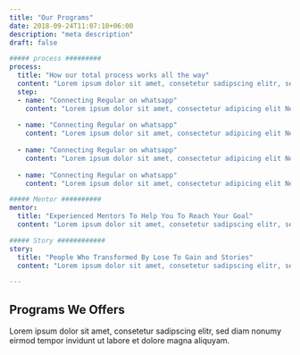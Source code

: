 ```yaml
---
title: "Our Programs"
date: 2018-09-24T11:07:10+06:00
description: "meta description"
draft: false

##### process #########
process:
  title: "How our total process works all the way"
  content: "Lorem ipsum dolor sit amet, consetetur sadipscing elitr, sed diam nonumy eirmod tempor invidunt ut labore et dolore magna aliquyam."
  step:
  - name: "Connecting Regular on whatsapp"
    content: "Lorem ipsum dolor sit amet, consectetur adipicing elit Nec et psudstw tererm"
    
  - name: "Connecting Regular on whatsapp"
    content: "Lorem ipsum dolor sit amet, consectetur adipicing elit Nec et psudstw tererm"
    
  - name: "Connecting Regular on whatsapp"
    content: "Lorem ipsum dolor sit amet, consectetur adipicing elit Nec et psudstw tererm"
    
  - name: "Connecting Regular on whatsapp"
    content: "Lorem ipsum dolor sit amet, consectetur adipicing elit Nec et psudstw tererm"

##### Mentor ##########
mentor:
  title: "Experienced Mentors To Help You To Reach Your Goal"
  content: "Lorem ipsum dolor sit amet, consetetur sadipscing elitr, sed diam nonumy eirmod tempor invidunt ut labore et dolore magna aliquyam."

##### Story ############
story:
  title: "People Who Transformed By Lose To Gain and Stories"
  content: "Lorem ipsum dolor sit amet, consetetur sadipscing elitr, sed diam nonumy eirmod tempor invidunt ut labore et dolore magna aliquyam."

---
```


<h2 class="section-title">Programs We Offers</h2>
<p>Lorem ipsum dolor sit amet, consetetur sadipscing elitr, sed diam nonumy eirmod tempor invidunt ut labore et dolore magna aliquyam.</p>